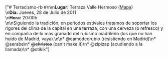 ["# Terracismo-rb #\n\n**Lugar:** Terraza Valle Hermoso ([Mapa](http://maps.google.es/maps?q=Jardines+de+Per%C3%B3n&ie=UTF8&ll=40.452989,-3.695934&spn=0.01365,0.012381&fb=1&gl=es&cid=0,0,1081779755368921360&t=h&z=16&iwloc=A))<br/>\n**Día:** Jueves, 28 de Julio de 2011<br/>\n**Hora:** 20:00h<br/>\n\nSiguiendo la tradición, en periodos estivales tratamos de soportar los rigores del clima de la capital en una terraza, con una cerveza (o refresco) y en compañía de lo más granado del rubismo madrileño (los que no han huido de Madrid, vaya).\n\n* @eamodeorubio (resistiendo en Madrid)\n* @serabe\n* <del>@christos</del> (can't make it)\n* @zipizap (acudiendo a la llamada)\n* @otikik"]